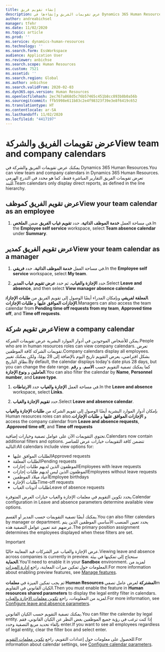 ```yaml
---
title: إنشاء تقويم فريق
description: عرض تقويمات الفريق وإنشاءها في Dynamics 365 Human Resources.
author: andreabichsel
manager: tfehr
ms.date: 11/02/2020
ms.topic: article
ms.prod: ''
ms.service: dynamics-human-resources
ms.technology: ''
ms.search.form: EssWorkspace
audience: Application User
ms.reviewer: anbichse
ms.search.scope: Human Resources
ms.custom: 7521
ms.assetid: ''
ms.search.region: Global
ms.author: anbichse
ms.search.validFrom: 2020-02-03
ms.dyn365.ops.version: Human Resources
ms.openlocfilehash: 2ec767a868d5c76b57465c451b8cc893b8b0a56b
ms.sourcegitcommit: ffb5998e611b83c2e4f98323f39e3e8f6419c652
ms.translationtype: HT
ms.contentlocale: ar-SA
ms.lasthandoff: 11/02/2020
ms.locfileid: "4417197"
---
```

# <a name="view-team-and-company-calendars"></a><span data-ttu-id="cf26b-103">عرض تقويمات الفريق والشركة</span><span class="sxs-lookup"><span data-stu-id="cf26b-103">View team and company calendars</span></span>

<span data-ttu-id="cf26b-104">يمكنك عرض تقويمات الفريق والشركة في Dynamics 365 Human Resources.</span><span class="sxs-lookup"><span data-stu-id="cf26b-104">You can view team and company calendars in Dynamics 365 Human Resources.</span></span> <span data-ttu-id="cf26b-105">تعرض تقويمات الفريق التقارير المباشرة فقط، كما هو محدد في التدرج الهرمي للبند.</span><span class="sxs-lookup"><span data-stu-id="cf26b-105">Team calendars only display direct reports, as defined in the line hierarchy.</span></span>

## <a name="view-your-team-calendar-as-an-employee"></a><span data-ttu-id="cf26b-106">عرض تقويم الفريق كموظف</span><span class="sxs-lookup"><span data-stu-id="cf26b-106">View your team calendar as an employee</span></span>

1. <span data-ttu-id="cf26b-107">في مساحة العمل **خدمة الموظف الذاتية‬**، حدد **تقويم غياب الفريق** ضمن **الملخص**.</span><span class="sxs-lookup"><span data-stu-id="cf26b-107">In the **Employee self service** workspace, select **Team absence calendar** under **Summary**.</span></span>

## <a name="view-your-team-calendar-as-a-manager"></a><span data-ttu-id="cf26b-108">عرض تقويم الفريق كمدير</span><span class="sxs-lookup"><span data-stu-id="cf26b-108">View your team calendar as a manager</span></span>

1. <span data-ttu-id="cf26b-109">في مساحة العمل **‏‫خدمة الموظف الذاتية‬**، حدد **‏‫فريقي‬**.</span><span class="sxs-lookup"><span data-stu-id="cf26b-109">In the **Employee self service** workspace, select **My team**.</span></span>

2. <span data-ttu-id="cf26b-110">حدد **الإجازة والغياب‬**، ثم حدد **عرض تقويم غياب المدير**.</span><span class="sxs-lookup"><span data-stu-id="cf26b-110">Select **Leave and absence**, and then select **View manager absence calendar**.</span></span>

<span data-ttu-id="cf26b-111">بإمكان المدراء أيضًا الوصول إلى تقويم الفريق من **طلبات الإجازات‏‎المعلقة لفريقي** و **الإجازات الموافق عليها** و **طلبات الإجازات**.</span><span class="sxs-lookup"><span data-stu-id="cf26b-111">Managers can also access the team calendar from **Pending time off requests from my team**, **Approved time off**, and **Time off requests**.</span></span> 

## <a name="view-a-company-calendar"></a><span data-ttu-id="cf26b-112">عرض تقويم شركة</span><span class="sxs-lookup"><span data-stu-id="cf26b-112">View a company calendar</span></span>

<span data-ttu-id="cf26b-113">يمكن للأشخاص الموجودين في أدوار الموارد البشرية عرض تقويمات الشركة.</span><span class="sxs-lookup"><span data-stu-id="cf26b-113">People who are in human resources roles can view company calendars.</span></span> <span data-ttu-id="cf26b-114">تعرض تقويمات الشركة كافة الموظفين.</span><span class="sxs-lookup"><span data-stu-id="cf26b-114">Company calendars display all employees.</span></span> <span data-ttu-id="cf26b-115">بشكل افتراضي، يعرض التقويم تاريخ اليوم بالإضافة إلى 28 يومًا، ولكن يمكنك تغيير نطاق التاريخ.</span><span class="sxs-lookup"><span data-stu-id="cf26b-115">By default, the calendar displays today's date plus 28 days, but you can change the date range.</span></span> <span data-ttu-id="cf26b-116">كما يمكنك تصفية التقويم حسب **الاسم**، و **رقم العاملين** و **ونوع الإجازة**.</span><span class="sxs-lookup"><span data-stu-id="cf26b-116">You can also filter the calendar by **Name**, **Personnel number**, and **Leave type**.</span></span>

1. <span data-ttu-id="cf26b-117">في مساحة العمل **‏‫الإجازة والغياب‬** حدد **الارتباطات**.</span><span class="sxs-lookup"><span data-stu-id="cf26b-117">In the **Leave and absence** workspace, select **Links**.</span></span>

2. <span data-ttu-id="cf26b-118">حدد **تقويم ‏‫الإجازة والغياب‬**.</span><span class="sxs-lookup"><span data-stu-id="cf26b-118">Select **Leave and absence calendar**.</span></span>

<span data-ttu-id="cf26b-119">بإمكان أدوار الموارد البشرية أيضًا الوصول إلى تقويم الشركة من **طلبات الإجازة والغياب** و **الإجازات الموافق عليها‬‏‫** و **طلبات الإجازات**.</span><span class="sxs-lookup"><span data-stu-id="cf26b-119">Human resources roles can also access the company calendar from **Leave and absence requests**, **Approved time off**, and **Time off requests**.</span></span> 

<span data-ttu-id="cf26b-120">تحتوي التقويمات الآن على عوامل تصفية وخيارات إضافية.</span><span class="sxs-lookup"><span data-stu-id="cf26b-120">Calendars now contain additional filters and options.</span></span> <span data-ttu-id="cf26b-121">تتضمن كافة التقويمات خيارات عرض للعناصر التالية:</span><span class="sxs-lookup"><span data-stu-id="cf26b-121">All calendars include view options for:</span></span>

- <span data-ttu-id="cf26b-122">الطلبات الموافق عليها</span><span class="sxs-lookup"><span data-stu-id="cf26b-122">Approved requests</span></span>
- <span data-ttu-id="cf26b-123">الطلبات المعلقة</span><span class="sxs-lookup"><span data-stu-id="cf26b-123">Pending requests</span></span>
- <span data-ttu-id="cf26b-124">الموظفون الذين لديهم طلبات إجازات</span><span class="sxs-lookup"><span data-stu-id="cf26b-124">Employees with leave requests</span></span>
- <span data-ttu-id="cf26b-125">الموظفون الذين ليس لديهم طلبات إجازات</span><span class="sxs-lookup"><span data-stu-id="cf26b-125">Employees without leave requests</span></span>
- <span data-ttu-id="cf26b-126">أعياد ميلاد الموظفين</span><span class="sxs-lookup"><span data-stu-id="cf26b-126">Employee birthdays</span></span>
- <span data-ttu-id="cf26b-127">طلبات الإجازة</span><span class="sxs-lookup"><span data-stu-id="cf26b-127">Time-off requests</span></span> 
- <span data-ttu-id="cf26b-128">طلبات أذونات الغياب</span><span class="sxs-lookup"><span data-stu-id="cf26b-128">Leave of absence requests</span></span>

<span data-ttu-id="cf26b-129">يحدد تكوين التقويم في معلمات الإجازة والغياب خيارات العرض المتوفرة.</span><span class="sxs-lookup"><span data-stu-id="cf26b-129">Calendar configuration in Leave and absence parameters determine available view options.</span></span>

<span data-ttu-id="cf26b-130">يمكنك أيضًا تصفية التقويمات حسب المدير أو القسم.</span><span class="sxs-lookup"><span data-stu-id="cf26b-130">You can also filter calendars by manager or department.</span></span> <span data-ttu-id="cf26b-131">يحدد تعيين المنصب الأساسي الموظفين الذين يتم عرضهم عند تعيين عوامل التصفية هذه.</span><span class="sxs-lookup"><span data-stu-id="cf26b-131">The primary position assignment determines the employees displayed when these filters are set.</span></span> 

>[!IMPORTANT]
><span data-ttu-id="cf26b-132">عرض الإجازة والغياب عبر الشركات قيد المعاينة حاليًا.</span><span class="sxs-lookup"><span data-stu-id="cf26b-132">Viewing leave and absence across companies is currently in preview.</span></span> <span data-ttu-id="cf26b-133">ستحتاج إلى تمكينها في بيئة **الحماية**.</span><span class="sxs-lookup"><span data-stu-id="cf26b-133">You'll need to enable it in your **Sandbox** environment.</span></span> <span data-ttu-id="cf26b-134">لمزيد من المعلومات حول تمكين ميزات المعاينة، راجع [إدارة الميزات](hr-admin-manage-features.md).</span><span class="sxs-lookup"><span data-stu-id="cf26b-134">For more information about enabling preview features, see [Manage features](hr-admin-manage-features.md).</span></span><br><br>
><span data-ttu-id="cf26b-135">ثم يجب تمكين الميزة في **معلمات Human Resources المشتركة** لعرض عامل تصفيm الكيان القانوني في التقاويم.</span><span class="sxs-lookup"><span data-stu-id="cf26b-135">Then you must enable the feature in **Human resources shared parameters** to display the legal entity filter in calendars.</span></span> <span data-ttu-id="cf26b-136">لمزيد من المعلومات، راجع [تكوين معلمات الإجازة والغياب](hr-leave-and-absence-parameters.md).</span><span class="sxs-lookup"><span data-stu-id="cf26b-136">For more information, see [Configure leave and absence parameters](hr-leave-and-absence-parameters.md).</span></span><br><br>
><span data-ttu-id="cf26b-137">يمكنك تصفية التقويم حسب الكيان القانوني.</span><span class="sxs-lookup"><span data-stu-id="cf26b-137">You can filter the calendar by legal entity.</span></span> <span data-ttu-id="cf26b-138">إذا كنت ترغب في رؤية جميع الموظفين بغض النظر عن الكيان القانوني، فقم بإلغاء تحديد مربع التصفية وحدد enter.</span><span class="sxs-lookup"><span data-stu-id="cf26b-138">If you want to see all employees regardless of legal entity, clear the filter box and select enter.</span></span> 

<span data-ttu-id="cf26b-139">للحصول على معلومات حول إعدادات التقويم، راجع [تكوين معلمات التقويم](hr-leave-and-absence-parameters.md?configure-calendar-parameters).</span><span class="sxs-lookup"><span data-stu-id="cf26b-139">For information about calendar settings, see [Configure calendar parameters](hr-leave-and-absence-parameters.md?configure-calendar-parameters).</span></span>

